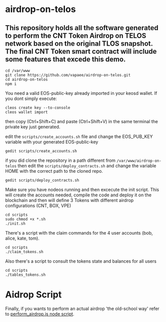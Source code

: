 # airdrop-on-telos

This repository holds all the software generated to perform the CNT Token Airdrop on TELOS network based on the original TLOS snapshot. The final CNT Token smart contract will include some features that excede this demo.    
--------------------------------------------------------------------------------------

```
cd /var/www
git clone https://github.com/vapaee/airdrop-on-telos.git
cd airdrop-on-telos
npm i
```

You need a valid EOS-public-key already imported in your keosd wallet. If you dont simply execute:
```
cleos create key --to-console
cleos wallet import
```
then copy (Ctrl+Shift+C) and paste (Ctrl+Shift+V) in the same terminal the private key just generated. 


edit the `scripts/create_accounts.sh` file and change the EOS_PUB_KEY variable with your generated EOS-public-key
```
gedit scripts/create_accounts.sh
```

if you did clone the repository in a path different from `/var/www/airdrop-on-telos` then edit the `scripts/deploy_contracts.sh` and change the variable HOME with the correct path to the cloned repo.
```
gedit scripts/deploy_contracts.sh
```

Make sure you have nodeos running and then excecute the init script. This will create the accounts needed, compile the code and deploy it on the blockchain and then will define 3 Tokens with different airdrop configurations (CNT, BOX, VPE)
```
cd scripts
sudo chmod +x *.sh
./init.sh
```

There's a script with the claim commands for the 4 user accounts (bob, alice, kate, tom).
```
cd scripts
./claim_tokens.sh
```

Also there's a script to consult the tokens state and balances for all users
```
cd scripts
./tables_tokens.sh
```

# Aidrop Script
Finally, if you wants to perform an actual airdrop 'the old-school way' refer to [perform_airdrop.js node script](https://github.com/vapaee/airdrop-on-telos/blob/master/perform_airdrop.js).
